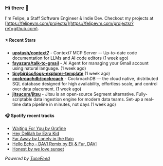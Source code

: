 ### Hi there 👋

I'm Felipe, a Staff Software Engineer & Indie Dev. Checkout my projects at [https://felipevm.com/projects/](https://felipevm.com/projects/?ref=github.com).

#### ⭐ Recent Stars
- **[upstash/context7](https://github.com/upstash/context7)** - Context7 MCP Server -- Up-to-date code documentation for LLMs and AI code editors (1 week ago)
- **[fayazara/talk-to-gmail](https://github.com/fayazara/talk-to-gmail)** - AI Agent for managing your Gmail account using natural language. (1 week ago)
- **[tinybirdco/logs-explorer-template](https://github.com/tinybirdco/logs-explorer-template)** (1 week ago)
- **[cockroachdb/cockroach](https://github.com/cockroachdb/cockroach)** - CockroachDB — the cloud native, distributed SQL database designed for high availability, effortless scale, and control over data placement. (1 week ago)
- **[jitsucom/jitsu](https://github.com/jitsucom/jitsu)** - Jitsu is an open-source Segment alternative. Fully-scriptable data ingestion engine for modern data teams. Set-up a real-time data pipeline in minutes, not days (1 week ago)

#### 🎧 Spotify recent tracks
- [Waiting For You by Grafine](https://open.spotify.com/track/5HXibeqBu8EBicSbPde895)
- [Hey Delilah by Ezra Kid](https://open.spotify.com/track/5H5TjNhjpZQwokU9OX7mOw)
- [Far Away by Lonely in the Rain](https://open.spotify.com/track/1zNr4vG0eDb9wpj6qsmKJX)
- [Hello Echo - DAVI Remix by Eli &amp; Fur, DAVI](https://open.spotify.com/track/2Z3qj7rcxUAgcj5YLUbLLw)
- [Honest by we love sunset](https://open.spotify.com/track/0Zo1q3zMBf7JMmNOv9p0H6)

_Powered by [TuneFeed](https://tunefeed.app?ref=github.com)_
